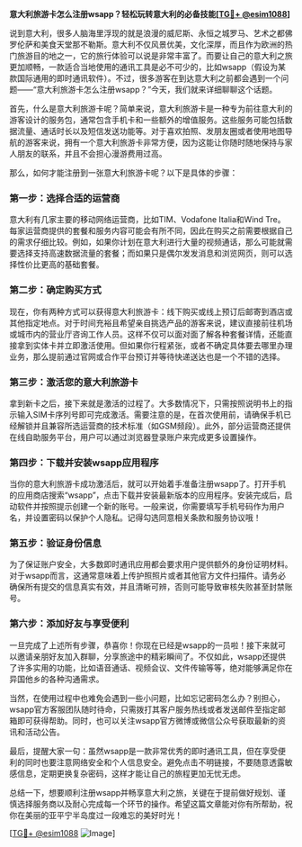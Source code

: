 **意大利旅游卡怎么注册wsapp？轻松玩转意大利的必备技能[[TG💪+ @esim1088](https://t.me/s/esim1088)]**

说到意大利，很多人脑海里浮现的就是浪漫的威尼斯、永恒之城罗马、艺术之都佛罗伦萨和美食天堂那不勒斯。意大利不仅风景优美，文化深厚，而且作为欧洲的热门旅游目的地之一，它的旅行体验可以说是非常丰富了。而要让自己的意大利之旅更加顺畅，一款适合当地使用的通讯工具是必不可少的，比如wsapp（假设为某款国际通用的即时通讯软件）。不过，很多游客在到达意大利之前都会遇到一个问题——“意大利旅游卡怎么注册wsapp？”今天，我们就来详细聊聊这个话题。

首先，什么是意大利旅游卡呢？简单来说，意大利旅游卡是一种专为前往意大利的游客设计的服务包，通常包含手机卡和一些额外的增值服务。这些服务可能包括数据流量、通话时长以及短信发送功能等。对于喜欢拍照、发朋友圈或者使用地图导航的游客来说，拥有一个意大利旅游卡非常方便，因为这能让你随时随地保持与家人朋友的联系，并且不会担心漫游费用过高。

那么，如何才能注册到一张意大利旅游卡呢？以下是具体的步骤：

### 第一步：选择合适的运营商

意大利有几家主要的移动网络运营商，比如TIM、Vodafone Italia和Wind Tre。每家运营商提供的套餐和服务内容可能会有所不同，因此在购买之前需要根据自己的需求仔细比较。例如，如果你计划在意大利进行大量的视频通话，那么可能就需要选择支持高速数据流量的套餐；而如果只是偶尔发发消息和浏览网页，则可以选择性价比更高的基础套餐。

### 第二步：确定购买方式

现在，你有两种方式可以获得意大利旅游卡：线下购买或线上预订后邮寄到酒店或其他指定地点。对于时间充裕且希望亲自挑选产品的游客来说，建议直接前往机场或城市内的营业厅咨询工作人员。这样不仅可以面对面了解各种套餐详情，还能直接拿到实体卡并立即激活使用。但如果你行程紧张，或者不确定具体要去哪里办理业务，那么提前通过官网或合作平台预订并等待快递送达也是一个不错的选择。

### 第三步：激活您的意大利旅游卡

拿到新卡之后，接下来就是激活的过程了。大多数情况下，只需按照说明书上的指示输入SIM卡序列号即可完成激活。需要注意的是，在首次使用前，请确保手机已经解锁并且兼容所选运营商的技术标准（如GSM频段）。此外，部分运营商还提供在线自助服务平台，用户可以通过浏览器登录账户来完成更多设置操作。

### 第四步：下载并安装wsapp应用程序

当你的意大利旅游卡成功激活后，就可以开始着手准备注册wsapp了。打开手机的应用商店搜索“wsapp”，点击下载并安装最新版本的应用程序。安装完成后，启动软件并按照提示创建一个新的账号。一般来说，你需要填写手机号码作为用户名，并设置密码以保护个人隐私。记得勾选同意相关条款和服务协议哦！

### 第五步：验证身份信息

为了保证账户安全，大多数即时通讯应用都会要求用户提供额外的身份证明材料。对于wsapp而言，这通常意味着上传护照照片或者其他官方文件扫描件。请务必确保所有提交的信息真实有效，并且清晰可辨，否则可能导致审核失败甚至封禁账号。

### 第六步：添加好友与享受便利

一旦完成了上述所有步骤，恭喜你！你现在已经是wsapp的一员啦！接下来就可以邀请亲朋好友加入群聊，分享旅途中的精彩瞬间了。不仅如此，wsapp还提供了许多实用的功能，比如语音通话、视频会议、文件传输等等，绝对能够满足你在异国他乡的各种沟通需求。

当然，在使用过程中也难免会遇到一些小问题，比如忘记密码怎么办？别担心，wsapp官方客服团队随时待命，只需拨打其客户服务热线或者发送邮件至指定邮箱即可获得帮助。同时，也可以关注wsapp官方微博或微信公众号获取最新的资讯和活动公告。

最后，提醒大家一句：虽然wsapp是一款非常优秀的即时通讯工具，但在享受便利的同时也要注意网络安全和个人信息安全。避免点击不明链接，不要随意透露敏感信息，定期更换复杂密码，这样才能让自己的旅程更加无忧无虑。

总结一下，想要顺利注册wsapp并畅享意大利之旅，关键在于提前做好规划、谨慎选择服务商以及耐心完成每一个环节的操作。希望这篇文章能对你有所帮助，祝你在美丽的亚平宁半岛度过一段难忘的美好时光！

[[TG💪+ @esim1088](https://t.me/s/esim1088) ![Image](https://i.postimg.cc/4NQfJmqS/Snipaste-2025-05-13-00-14-12.png)]